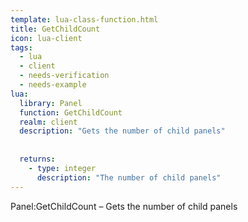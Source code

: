 ```yaml
---
template: lua-class-function.html
title: GetChildCount
icon: lua-client
tags:
  - lua
  - client
  - needs-verification
  - needs-example
lua:
  library: Panel
  function: GetChildCount
  realm: client
  description: "Gets the number of child panels"
  
  
  returns:
    - type: integer
      description: "The number of child panels"
---
```


<div class="lua__search__keywords">
Panel:GetChildCount &#x2013; Gets the number of child panels
</div>

